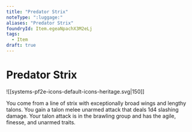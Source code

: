 ```yaml
---
title: "Predator Strix"
noteType: ":luggage:"
aliases: "Predator Strix"
foundryId: Item.egeaNpachX3M2eLj
tags:
  - Item
draft: true
---
```


# Predator Strix
![[systems-pf2e-icons-default-icons-heritage.svg|150]]

You come from a line of strix with exceptionally broad wings and lengthy talons. You gain a talon melee unarmed attack that deals 1d4 slashing damage. Your talon attack is in the brawling group and has the agile, finesse, and unarmed traits.
